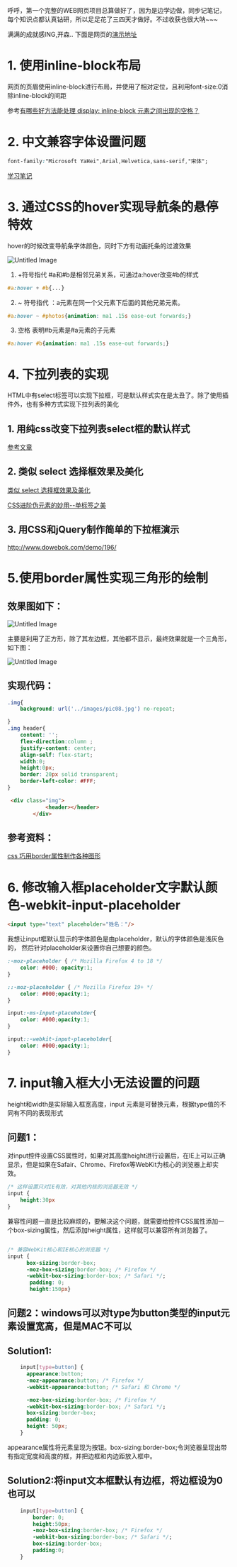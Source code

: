 
呼呼，第一个完整的WEB网页项目总算做好了，因为是边学边做，同步记笔记，每个知识点都认真钻研，所以足足花了三四天才做好。不过收获也很大呐~~~

满满的成就感ING,开森..
下面是网页的[演示地址](http://www.zyy1217.com/project/task7/)
# 1. 使用inline-block布局

网页的页眉使用inline-block进行布局，并使用了相对定位，且利用font-size:0消除inline-block的间距

参考[有哪些好方法能处理 display: inline-block 元素之间出现的空格？](https://www.zhihu.com/question/21468450)

# 2. 中文兼容字体设置问题
```css
font-family:"Microsoft YaHei",Arial,Helvetica,sans-serif,"宋体";
```
[学习笔记](http://www.zyy1217.com/2016/12/21/CSS%E4%B8%AD%E7%9A%84%E5%AD%97%E4%BD%93%E5%85%BC%E5%AE%B9%E5%86%99%E6%B3%95/)

# 3. 通过CSS的hover实现导航条的悬停特效

hover的时候改变导航条字体颜色，同时下方有动画托条的过渡效果


![Untitled Image](http://images.zyy1217.com/KvYv3)


1. +符号指代 #a和#b是相邻兄弟关系，可通过a:hover改变#b的样式
```css
#a:hover + #b{...}
```

2. ~ 符号指代 ：a元素在同一个父元素下后面的其他兄弟元素。
```css
#a:hover ~ #photos{animation: ma1 .15s ease-out forwards;} 
```

3. 空格 表明#b元素是#a元素的子元素

```css
#a:hover #b{animation: ma1 .15s ease-out forwards;} 
```




# 4. 下拉列表的实现

HTML中有select标签可以实现下拉框，可是默认样式实在是太丑了。除了使用插件外，也有多种方式实现下拉列表的美化
## 1. 用纯css改变下拉列表select框的默认样式

[参考文章](http://ourjs.com/detail/551b9b0529c8d81960000007)

## 2. 类似 select 选择框效果及美化
[类似 select 选择框效果及美化](http://www.cnblogs.com/LY-leo/p/5765598.html)

[CSS进阶伪元素的妙用--单标签之美](http://www.cnblogs.com/coco1s/p/5528393.html)

## 3. 用CSS和jQuery制作简单的下拉框演示
http://www.dowebok.com/demo/196/



# 5.使用border属性实现三角形的绘制

## 效果图如下：

![Untitled Image](http://images.zyy1217.com/RnhnU)


主要是利用了正方形，除了其左边框，其他都不显示，最终效果就是一个三角形，如下图：

![Untitled Image](http://images.zyy1217.com/ilDDC)
## 实现代码：

```css
.img{
    background: url('../images/pic08.jpg') no-repeat;

}
.img header{
    content: '';
    flex-direction:column ;
    justify-content: center;
    align-self: flex-start;
    width:0;
    height:0px;
    border: 20px solid transparent;
    border-left-color: #FFF;
}
```

```html
 <div class="img">
            <header></header>
        </div>
```

## 参考资料：

[css 巧用border属性制作各种图形](http://www.manongjc.com/article/86.html)

# 6. 修改输入框placeholder文字默认颜色-webkit-input-placeholder
```html
<input type="text" placeholder="姓名："/>
```
我想让input框默认显示的字体颜色是由placeholder，默认的字体颜色是浅灰色的， 然后针对placeholder来设置你自己想要的颜色。

```css
:-moz-placeholder { /* Mozilla Firefox 4 to 18 */
    color: #000; opacity:1; 
}

::-moz-placeholder { /* Mozilla Firefox 19+ */
    color: #000;opacity:1;
}

input:-ms-input-placeholder{
    color: #000;opacity:1;
}

input::-webkit-input-placeholder{
    color: #000;opacity:1;
}
```


# 7. input输入框大小无法设置的问题

height和width是实际输入框宽高度，input 元素是可替换元素，根据type值的不同有不同的表现形式

## 问题1：
对input控件设置CSS属性时，如果对其高度height进行设置后，在IE上可以正确显示，但是如果在Safair、Chrome、Firefox等WebKit为核心的浏览器上却实效。
```css
/* 这样设置只对IE有效，对其他内核的浏览器无效 */
input {
    height:30px
}
```
兼容性问题一直是比较麻烦的，要解决这个问题，就需要给控件CSS属性添加一个box-sizing属性，然后添加height属性，这样就可以兼容所有浏览器了。
```css

/* 兼容WebKit核心和IE核心的浏览器 */
input {
  	  box-sizing:border-box;
      -moz-box-sizing:border-box; /* Firefox */
      -webkit-box-sizing:border-box; /* Safari */;
       padding: 0;
   	   height:150px}
  ```
## 问题2：windows可以对type为button类型的input元素设置宽高，但是MAC不可以

## Solution1:
```css
    input[type=button] {
      appearance:button;
      -moz-appearance:button; /* Firefox */
      -webkit-appearance:button; /* Safari 和 Chrome */

      -moz-box-sizing:border-box; /* Firefox */
      -webkit-box-sizing:border-box; /* Safari */;
      box-sizing:border-box;
      padding: 0;
      height: 50px;
    }

```
appearance属性将元素呈现为按钮。box-sizing:border-box;令浏览器呈现出带有指定宽度和高度的框，并把边框和内边距放入框中。

## Solution2:将input文本框默认有边框，将边框设为0也可以
```css
    input[type=button] {
    	border: 0;
        height:50px;
        -moz-box-sizing:border-box; /* Firefox */
        -webkit-box-sizing:border-box; /* Safari */;
        box-sizing:border-box;
   	 	padding:0;
    }

```







